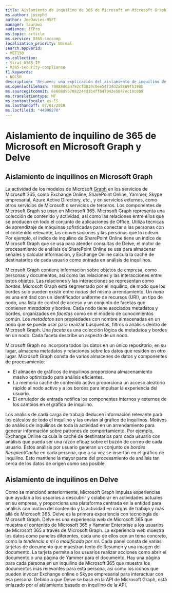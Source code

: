 ```yaml
---
title: Aislamiento de inquilino de 365 de Microsoft en Microsoft Graph y Delve
ms.author: josephd
author: JoeDavies-MSFT
manager: laurawi
audience: ITPro
ms.topic: article
ms.service: O365-seccomp
localization_priority: Normal
search.appverid:
- MET150
ms.collection:
- Strat_O365_IP
- M365-security-compliance
f1.keywords:
- NOCSH
description: 'Resumen: una explicación del aislamiento de inquilino de Microsoft 365 en Microsoft Graph y en Delve.'
ms.openlocfilehash: 70888d084792cfb819c0ee54f34d2a8869fb198b
ms.sourcegitcommit: 6e608d957082244d1b4ffb47942e5847ec18c0b9
ms.translationtype: MT
ms.contentlocale: es-ES
ms.lasthandoff: 07/01/2020
ms.locfileid: "44998270"
---
```

# <a name="microsoft-365-tenant-isolation-in-the-microsoft-graph-and-delve"></a>Aislamiento de inquilino de 365 de Microsoft en Microsoft Graph y Delve

## <a name="tenant-isolation-in-the-microsoft-graph"></a>Aislamiento de inquilinos en Microsoft Graph

La actividad de los modelos de Microsoft [Graph](https://developer.microsoft.com/graph) en los servicios de Microsoft 365, como Exchange Online, SharePoint Online, Yammer, Skype empresarial, Azure Active Directory, etc., y en servicios externos, como otros servicios de Microsoft o servicios de terceros. Los componentes de Microsoft Graph se usan en Microsoft 365. Microsoft Graph representa una colección de contenido y actividad, así como las relaciones entre ellos que se producen en todo el conjunto de aplicaciones de Office. Utiliza técnicas de aprendizaje de máquinas sofisticadas para conectar a las personas con el contenido relevante, las conversaciones y las personas que lo rodean. Por ejemplo, el índice de inquilino de SharePoint Online tiene un índice de Microsoft Graph que se usa para atender consultas de Delve, el motor de procesamiento de análisis de SharePoint Online se usa para almacenar señales y calcular información, y Exchange Online calcula la caché de destinatarios de cada usuario como entrada en análisis de inquilinos.

Microsoft Graph contiene información sobre objetos de empresa, como personas y documentos, así como las relaciones y las interacciones entre estos objetos. Las relaciones y las interacciones se representan como *bordes*. Microsoft Graph está segmentado por el inquilino, de modo que los bordes solo pueden existir entre *nodos* del mismo arrendamiento. Un *nodo* es una entidad con un identificador uniforme de recursos (URI), un tipo de nodo, una lista de control de acceso y un conjunto de facetas que contienen *metadatos* y bordes. Cada nodo tiene asociados metadatos y bordes, organizados en *facetas* como en el modelo de conocimientos común. Los *metadatos* son propiedades con nombre almacenadas en un nodo que se puede usar para realizar búsquedas, filtros o análisis dentro de Microsoft Graph. Una *faceta* es una colección lógica de metadatos y bordes en un nodo. Cada faceta describe un aspecto de un nodo. 

Microsoft Graph no incorpora todos los datos en un único repositorio; en su lugar, almacena metadatos y relaciones sobre los datos que residen en otro lugar. Microsoft Graph consta de varios almacenes de datos y componentes de procesamiento:

- El almacén de gráficos de inquilinos proporciona almacenamiento masivo optimizado para análisis eficientes.
- La memoria caché de contenido activo proporciona un acceso aleatorio rápido al nodo activo y a los bordes para impulsar la experiencia del usuario.
- El enrutador de entrada notifica los componentes internos y externos de los cambios en el gráfico de inquilino.

Los análisis de cada carga de trabajo deducen información relevante para los cálculos de todo el inquilino y las envían al gráfico de inquilinos. Motivos de análisis de inquilinos de toda la actividad en un arrendamiento para generar información sobre patrones de comportamiento. Por ejemplo, Exchange Online calcula la caché de destinatarios para cada usuario con análisis que pueda ser una razón eficaz sobre el buzón de correo de cada usuario. Estos análisis por usuario generan un conjunto de *bordes RecipientCache* en cada persona, que a su vez se insertan en el gráfico de inquilino. Esto mantiene la mayor parte del procesamiento de análisis tan cerca de los datos de origen como sea posible.

## <a name="tenant-isolation-in-delve"></a>Aislamiento de inquilinos en Delve

Como se mencionó anteriormente, Microsoft Graph impulsa experiencias que ayudan a los usuarios a descubrir y colaborar en actividades actuales en su empresa, y proporciona una plataforma centrada en la entidad para análisis con motivo del contenido y la actividad en cargas de trabajo y más allá de Microsoft 365. Delve es la primera experiencia con tecnología de Microsoft Graph.
Delve es una experiencia web de Microsoft 365 que muestra el contenido de Microsoft 365 y Yammer Enterprise a los usuarios de Microsoft 365 a través de Microsoft Graph. La experiencia web muestra los datos como paneles diferentes, cada uno de ellos con un tema concreto, como la *tendencia a mí* o *modificado por mí*. Cada panel consta de varias tarjetas de documento que muestran texto de Resumen y una imagen del documento. La tarjeta permite a los usuarios realizar acciones como abrir el documento o una página de Yammer para el documento. Hay una página para cada persona en un inquilino de Microsoft 365 que muestra los documentos más relevantes para esta persona, así como los iconos que pueden invocar Exchange online o Skype empresarial para interactuar con esa persona. Debido a que Delve se basa en la API de Microsoft Graph, está enlazado por el aislamiento basado en inquilino de la API.